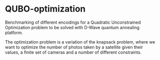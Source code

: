 # QUBO-optimization

Benchmarking of different encodings for a Quadratic Unconstrained Optimization problem to be solved with D-Wave quantum annealing platform. 

The optimization problem is a variation of the knapsack problem, where we want to optimize the number of photos taken by a satellite given their values, a finite set of cameras and a number of different constraints.
